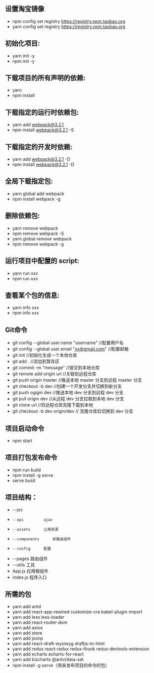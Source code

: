 ## 设置淘宝镜像
* npm config set registry https://registry.npm.taobao.org
* yarn config set registry https://registry.npm.taobao.org
## 初始化项目:
* yarn init -y
* npm init -y
## 下载项目的所有声明的依赖:
* yarn
* npm install
## 下载指定的运行时依赖包:
* yarn add webpack@3.2.1
* npm install webpack@3.2.1 -S
## 下载指定的开发时依赖:
* yarn add webpack@3.2.1 -D
* npm install webpack@3.2.1 -D
## 全局下载指定包:
* yarn global add webpack
* npm install webpack -g
## 删除依赖包:
* yarn remove webpack
* npm remove webpack -S
* yarn global remove webpack
* npm remove webpack -g
## 运行项目中配置的 script:
* yarn run xxx
* npm run xxx
## 查看某个包的信息:
* yarn info xxx
* npm info xxx
## Git命令
* git config --global user.name "username" //配置用户名
* git config --global user.email "xx@gmail.com" //配置邮箱
* git init //初始化生成一个本地仓库
* git add . //添加到暂存区
* git commit –m "message" //提交到本地仓库
* git remote add origin url //关联到远程仓库
* git push origin master //推送本地 master 分支到远程 master 分支
* git checkout -b dev //创建一个开发分支并切换到新分支
* git push ogigin dev //推送本地 dev 分支到远程 dev 分支
* git pull origin dev //从远程 dev 分支拉取到本地 dev 分支
* git clone url //将远程仓库克隆下载到本地
* git checkout -b dev origin/dev // 克隆仓库后切换到 dev 分支
## 项目启动命令
* npm start
## 项目打包发布命令
* npm run build
* npm install -g serve
* serve build
## 项目结构：
* --src
*     --api			ajax
*     --assets		公用资源
*     --components		非路由组件
*     --config		配置
*    --pages		路由组件
*    --utils			工具
*    App.js			应用根组件
*    index.js			程序入口
## 所需的包
* yarn add antd
* yarn add react-app-rewired customize-cra babel-plugin-import
* yarn add less less-loader
* yarn add react-router-dom
* yarn add axios
* yarn add store
* yarn add jsonp
* yarn add react-draft-wysiwyg draftjs-to-html
* yarn add redux react-redux redux-thunk redux-devtools-extension
* yarn add echarts echarts-for-react
* yarn add bizcharts @antv/data-set
* npm install -g serve（用来发布项目的命令的包）